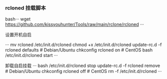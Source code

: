 ### rcloned 挂载脚本
bash···
wget https://github.com/kissyouhunter/Tools/raw/main/rclone/rcloned
···

设置开机自启

···
mv rcloned /etc/init.d/rcloned
chmod +x /etc/init.d/rcloned
update-rc.d -f rcloned defaults # Debian/Ubuntu
chkconfig rcloned on # CentOS
bash /etc/init.d/rcloned start
···

卸载自启挂载
···
bash /etc/init.d/rcloned stop
update-rc.d -f rcloned remove # Debian/Ubuntu
chkconfig rcloned off # CentOS
rm -f /etc/init.d/rcloned
···